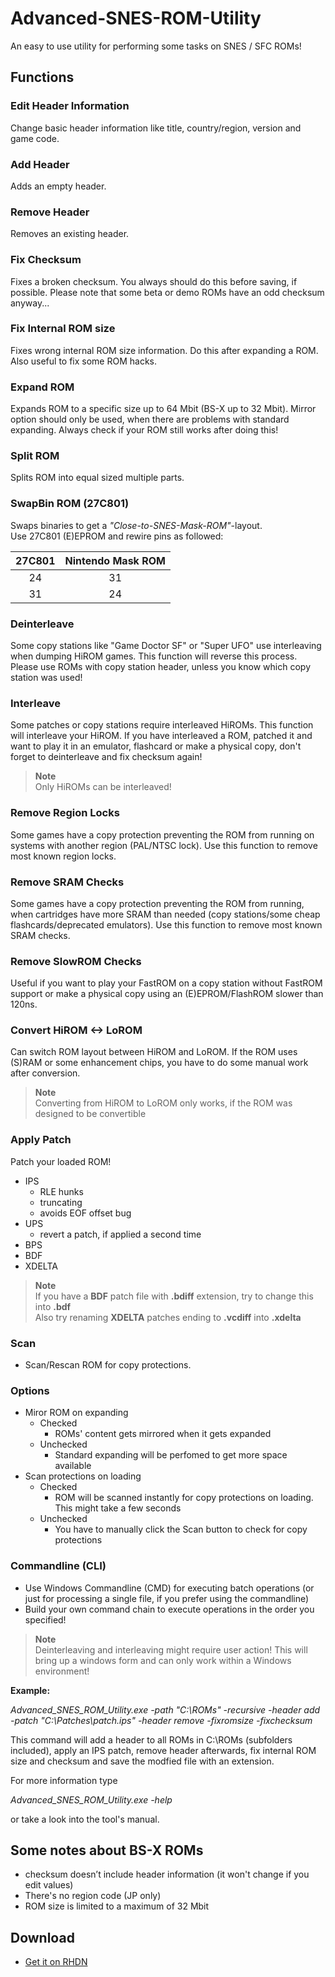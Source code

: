 # Advanced-SNES-ROM-Utility

An easy to use utility for performing some tasks on SNES / SFC ROMs!

## Functions

### Edit Header Information
Change basic header information like title, country/region, version and game code.

### Add Header
Adds an empty header.

### Remove Header
Removes an existing header.

### Fix Checksum
Fixes a broken checksum. You always should do this before saving, if possible. Please note that some beta or demo ROMs have an odd checksum anyway...

### Fix Internal ROM size
Fixes wrong internal ROM size information. Do this after expanding a ROM. Also useful to fix some ROM hacks.

### Expand ROM
Expands ROM to a specific size up to 64 Mbit (BS-X up to 32 Mbit). Mirror option should only be used, when there are problems with standard expanding. Always check if your ROM still works after doing this!

### Split ROM
Splits ROM into equal sized multiple parts.

### SwapBin ROM (27C801)
Swaps binaries to get a *"Close-to-SNES-Mask-ROM"*-layout. <br>
Use 27C801 (E)EPROM and rewire pins as followed:

|  27C801       | Nintendo Mask ROM |
|:-------------:|:-----------------:|
| 24            | 31                |
| 31            | 24                |

### Deinterleave
Some copy stations like "Game Doctor SF" or "Super UFO" use interleaving when dumping HiROM games. This function will reverse this process. Please use ROMs with copy station header, unless you know which copy station was used!

### Interleave
Some patches or copy stations require interleaved HiROMs. This function will interleave your HiROM. If you have interleaved a ROM, patched it and want to play it in an emulator, flashcard or make a physical copy, don't forget to deinterleave and fix checksum again!
> **Note**<br>
Only HiROMs can be interleaved!

### Remove Region Locks
Some games have a copy protection preventing the ROM from running on systems with another region (PAL/NTSC lock). Use this function to remove most known region locks.

### Remove SRAM Checks
Some games have a copy protection preventing the ROM from running, when cartridges have more SRAM than needed (copy stations/some cheap flashcards/deprecated emulators). Use this function to remove most known SRAM checks.

### Remove SlowROM Checks
Useful if you want to play your FastROM on a copy station without FastROM support or make a physical copy using an (E)EPROM/FlashROM slower than 120ns.

### Convert HiROM <-> LoROM
Can switch ROM layout between HiROM and LoROM. If the ROM uses (S)RAM or some enhancement chips, you have to do some manual work after conversion.
> **Note**<br>
Converting from HiROM to LoROM only works, if the ROM was designed to be convertible

### Apply Patch
Patch your loaded ROM!
 - IPS
   - RLE hunks
   - truncating
   - avoids EOF offset bug
 - UPS
   - revert a patch, if applied a second time 
 - BPS
 - BDF
 - XDELTA
> **Note**<br>
> If you have a __BDF__ patch file with __.bdiff__ extension, try to change this into __.bdf__ <br>
> Also try renaming __XDELTA__ patches ending to __.vcdiff__ into __.xdelta__

### Scan
- Scan/Rescan ROM for copy protections.

### Options
- Miror ROM on expanding
  - Checked
    - ROMs' content gets mirrored when it gets expanded
  - Unchecked
    - Standard expanding will be perfomed to get more space available
- Scan protections on loading
  - Checked
    - ROM will be scanned instantly for copy protections on loading. This might take a few seconds
  - Unchecked
    - You have to manually click the Scan button to check for copy protections

### Commandline (CLI)
- Use Windows Commandline (CMD) for executing batch operations (or just for processing a single file, if you prefer using the commandline)
- Build your own command chain to execute operations in the order you specified!
> **Note**<br>
Deinterleaving and interleaving might require user action! This will bring up a windows form and can only work within a Windows environment!

__Example:__

*Advanced_SNES_ROM_Utility.exe -path "C:\ROMs" -recursive -header add -patch "C:\Patches\patch.ips" -header remove -fixromsize -fixchecksum*

This command will add a header to all ROMs in C:\ROMs (subfolders included), apply an IPS patch, remove header afterwards, fix internal ROM size and checksum and save the modfied file with an extension.

For more information type

*Advanced_SNES_ROM_Utility.exe -help*

or take a look into the tool's manual.

## Some notes about BS-X ROMs
- checksum doesn’t include header information (it won't change if you edit values)
- There's no region code (JP only)
- ROM size is limited to a maximum of 32 Mbit

## Download
- [Get it on RHDN](https://www.romhacking.net/utilities/1638)
